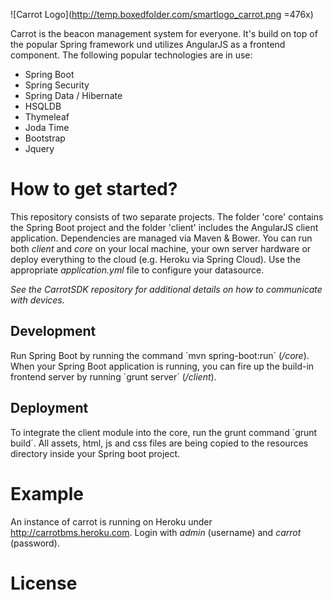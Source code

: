 ![Carrot Logo](http://temp.boxedfolder.com/smartlogo_carrot.png =476x)

Carrot is the beacon management system for everyone. It's build on top of the popular Spring framework und utilizes AngularJS as a frontend component. The following popular technologies are in use:

+ Spring Boot
+ Spring Security
+ Spring Data / Hibernate
+ HSQLDB
+ Thymeleaf
+ Joda Time
+ Bootstrap
+ Jquery

# How to get started?

This repository consists of two separate projects. The folder 'core' contains the Spring Boot project and the folder 'client' includes the AngularJS client application. Dependencies are managed via Maven & Bower. You can run both _client_ and _core_ on your local machine, your own server hardware or deploy everything to the cloud (e.g. Heroku via Spring Cloud). Use the appropriate _application.yml_ file to configure your datasource.

_See the CarrotSDK repository for additional details on how to communicate with devices._

## Development

Run Spring Boot by running the command ´mvn spring-boot:run´ (_/core_). When your Spring Boot application is running, you can fire up the build-in frontend server by running ´grunt server´ (_/client_).

## Deployment

To integrate the client module into the core, run the grunt command ´grunt build´. All assets, html, js and css files are being copied to the resources directory inside your Spring boot project.

# Example

An instance of carrot is running on Heroku under http://carrotbms.heroku.com. Login with _admin_ (username) and _carrot_ (password).

# License
